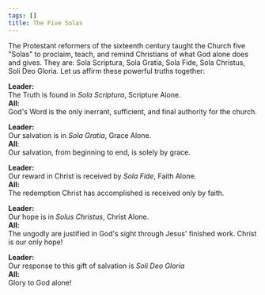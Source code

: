 ```yaml
---
tags: []
title: The Five Solas
---
```



The Protestant reformers of the sixteenth century taught the Church five "Solas" to proclaim, teach, and remind Christians of what God alone does and gives. They are: Sola Scriptura, Sola Gratia, Sola Fide, Sola Christus, Soli Deo Gloria. Let us affirm these powerful truths together: 

**Leader:**  
The Truth is found in *Sola Scriptura*, Scripture Alone.  
**All:**  
God's Word is the only inerrant, sufficient, and final authority for the church. 

**Leader:**  
Our salvation is in *Sola Gratia*, Grace Alone.  
**All**:  
Our salvation, from beginning to end, is solely by grace.  

**Leader:**  
Our reward in Christ is received by *Sola Fide*, Faith Alone.  
**All:**  
The redemption Christ has accomplished is received only by faith.  

**Leader:**  
Our hope is in *Solus Christus*, Christ Alone.  
**All:**  
The ungodly are justified in God's sight through Jesus' finished work. Christ is our only hope!

**Leader:**  
Our response to this gift of salvation is *Soli Deo Gloria*  
**All:**  
Glory to God alone!